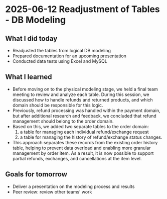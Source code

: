# 2025-06-12 Readjustment of Tables - DB Modeling

## What I did today
- Readjusted the tables from logical DB modeling
- Prepared documentation for an upcoming presentation
- Conducted data tests using Excel and MySQL

## What I learned
- Before moving on to the physical modeling stage, we held a final team meeting to review and analyze each table. During this session, we discussed how to handle refunds and returned products, and which domain should be responsible for this logic.
- Previously, refund processing was handled within the payment domain, but after additional research and feedback, we concluded that refund management should belong to the order domain.
- Based on this, we added two separate tables to the order domain:  
    1) a table for managing each individual refund/exchange request  
    2) a table for managing the history of refund/exchange status changes.
- This approach separates these records from the existing order history table, helping to prevent data overload and enabling more granular management by order item. As a result, it is now possible to support partial refunds, exchanges, and cancellations at the item level.

## Goals for tomorrow
- Deliver a presentation on the modeling process and results
- Peer review: review other teams’ work
